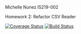 Michelle Nunez
IS219-002

Homework 2: Refactor CSV Reader

[![Coverage Status](https://coveralls.io/repos/github/mpn6/CSVReader/badge.svg?branch=master)](https://coveralls.io/github/mpn6/CSVReader?branch=master)
[![Build Status](https://travis-ci.com/mpn6/CSVReader.svg?branch=main)](https://travis-ci.com/mpn6/CSVReader)